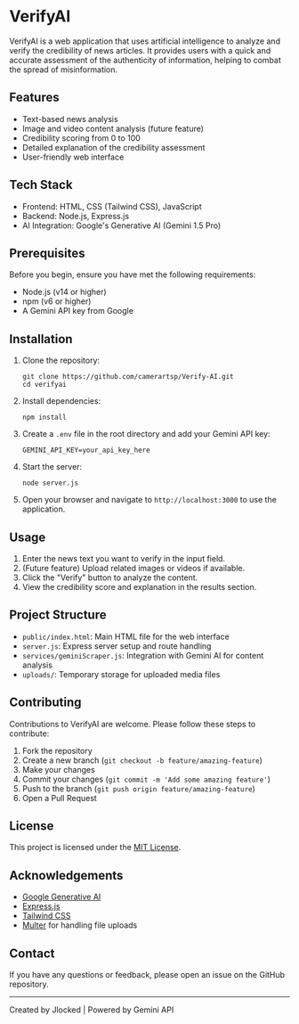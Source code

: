 # VerifyAI

VerifyAI is a web application that uses artificial intelligence to analyze and verify the credibility of news articles. It provides users with a quick and accurate assessment of the authenticity of information, helping to combat the spread of misinformation.

## Features

- Text-based news analysis
- Image and video content analysis (future feature)
- Credibility scoring from 0 to 100
- Detailed explanation of the credibility assessment
- User-friendly web interface

## Tech Stack

- Frontend: HTML, CSS (Tailwind CSS), JavaScript
- Backend: Node.js, Express.js
- AI Integration: Google's Generative AI (Gemini 1.5 Pro)

## Prerequisites

Before you begin, ensure you have met the following requirements:

- Node.js (v14 or higher)
- npm (v6 or higher)
- A Gemini API key from Google

## Installation

1. Clone the repository:
   ```
   git clone https://github.com/camerartsp/Verify-AI.git
   cd verifyai
   ```

2. Install dependencies:
   ```
   npm install
   ```

3. Create a `.env` file in the root directory and add your Gemini API key:
   ```
   GEMINI_API_KEY=your_api_key_here
   ```

4. Start the server:
   ```
   node server.js
   ```

5. Open your browser and navigate to `http://localhost:3000` to use the application.

## Usage

1. Enter the news text you want to verify in the input field.
2. (Future feature) Upload related images or videos if available.
3. Click the "Verify" button to analyze the content.
4. View the credibility score and explanation in the results section.

## Project Structure

- `public/index.html`: Main HTML file for the web interface
- `server.js`: Express server setup and route handling
- `services/geminiScraper.js`: Integration with Gemini AI for content analysis
- `uploads/`: Temporary storage for uploaded media files

## Contributing

Contributions to VerifyAI are welcome. Please follow these steps to contribute:

1. Fork the repository
2. Create a new branch (`git checkout -b feature/amazing-feature`)
3. Make your changes
4. Commit your changes (`git commit -m 'Add some amazing feature'`)
5. Push to the branch (`git push origin feature/amazing-feature`)
6. Open a Pull Request

## License

This project is licensed under the [MIT License](LICENSE).

## Acknowledgements

- [Google Generative AI](https://ai.google.dev/)
- [Express.js](https://expressjs.com/)
- [Tailwind CSS](https://tailwindcss.com/)
- [Multer](https://github.com/expressjs/multer) for handling file uploads

## Contact

If you have any questions or feedback, please open an issue on the GitHub repository.

---

Created by Jlocked | Powered by Gemini API